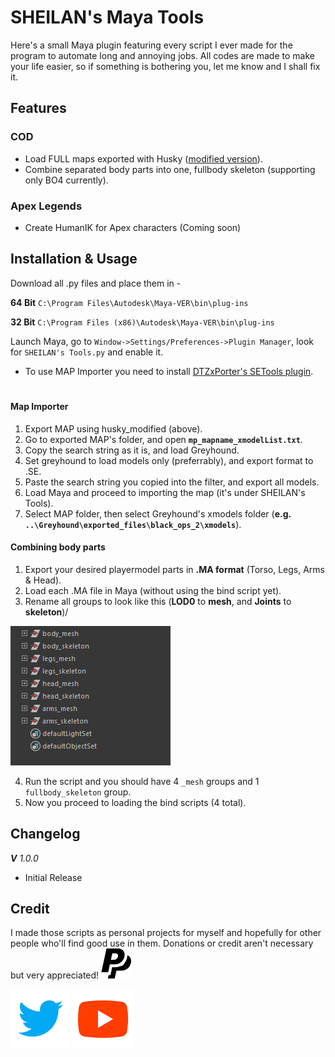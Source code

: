 # SHEILAN's Maya Tools
Here's a small Maya plugin featuring every script I ever made for the program to automate long and annoying jobs.
All codes are made to make your life easier, so if something is bothering you, let me know and I shall fix it.


## Features

### COD
* Load FULL maps exported with Husky ([modified version](https://github.com/sheilan102/husky_modified)).
* Combine separated body parts into one, fullbody skeleton (supporting only BO4 currently).

### Apex Legends
* Create HumanIK for Apex characters (Coming soon)


## Installation & Usage

Download all .py files and place them in -

**64 Bit** `C:\Program Files\Autodesk\Maya-VER\bin\plug-ins`

**32 Bit** `C:\Program Files (x86)\Autodesk\Maya-VER\bin\plug-ins`

Launch Maya, go to `Window->Settings/Preferences->Plugin Manager`, look for `SHEILAN's Tools.py` and enable it.

* To use MAP Importer you need to install [DTZxPorter's SETools plugin](https://github.com/dtzxporter/SETools).
#

#### Map Importer

1. Export MAP using husky_modified (above).
2. Go to exported MAP's folder, and open **`mp_mapname_xmodelList.txt`**.
3. Copy the search string as it is, and load Greyhound.
5. Set greyhound to load models only (preferrably), and export format to .SE.
6. Paste the search string you copied into the filter, and export all models.
7. Load Maya and proceed to importing the map (it's under SHEILAN's Tools).
8. Select MAP folder, then select Greyhound's xmodels folder (**e.g. `..\Greyhound\exported_files\black_ops_2\xmodels`**).


#### Combining body parts
1. Export your desired playermodel parts in **.MA format** (Torso, Legs, Arms & Head).
2. Load each .MA file in Maya (without using the bind script yet).
3. Rename all groups to look like this (**LOD0** to **mesh**, and **Joints** to **skeleton**)/

![playerbody setup](images/playermodelexample.png)

4. Run the script and you should have 4 `_mesh` groups and 1 `fullbody_skeleton` group.
5. Now you proceed to loading the bind scripts (4 total).

## Changelog

***V** 1.0.0*

* Initial Release

## Credit
I made those scripts as personal projects for myself and hopefully for other people who'll find good use in them.
Donations or credit aren't necessary but very appreciated! [![paypal](images/icon_paypal.svg)](https://paypal.me/ksheilan)

[![twitter](images/icon_twitter.svg)](https://twitter.com/SHEILANff)   [![youtube](images/icon_youtube.svg)](https://www.youtube.com/user/kalaboKKz)
